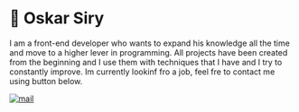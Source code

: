 # 👦 Oskar Siry
 I am a front-end developer who wants to expand his knowledge all the time and move to a higher lever in programming.
All projects have been created from the beginning and I use them with techniques that I have and I try to constantly improve.
Im currently lookinf fro a job, feel fre to contact me using button below.

<p align ="left">
  <a href="mailto:oskarsiry99@gmail.com">
    <img alt="mail" title="mail" src="https://custom-icon-badges.demolab.com/badge/Mail-E61B23.svg?logo=mail" />
  </a>
  </p>

<!--
**OskarS99/OskarS99** is a ✨ _special_ ✨ repository because its `README.md` (this file) appears on your GitHub profile.

Here are some ideas to get you started:

- 🔭 I’m currently working on ...
- 🌱 I’m currently learning ...
- 👯 I’m looking to collaborate on ...
- 🤔 I’m looking for help with ...
- 💬 Ask me about ...
- 📫 How to reach me: ...
- 😄 Pronouns: ...
- ⚡ Fun fact: ...
-->
